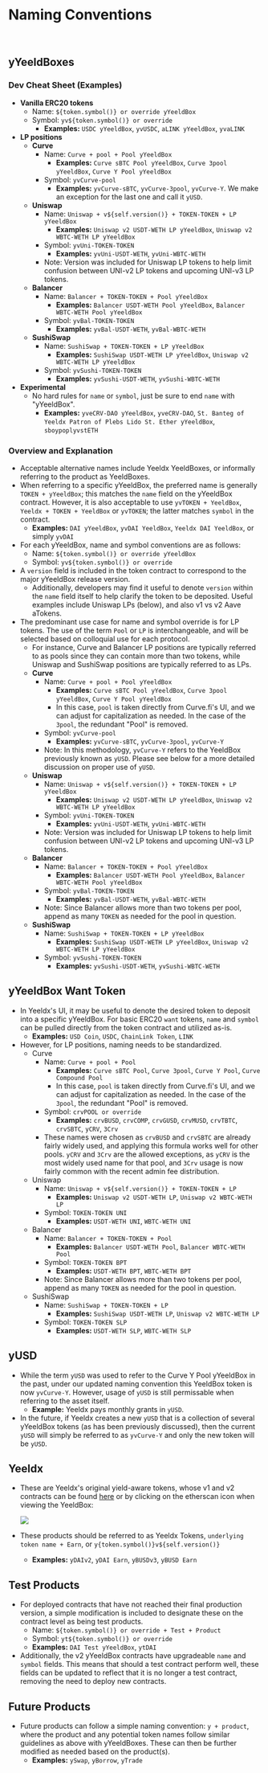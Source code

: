 # Naming Conventions

&nbsp;

## yYeeldBoxes

### Dev Cheat Sheet (Examples)

- **Vanilla ERC20 tokens**
  - Name: `${token.symbol()} or override yYeeldBox`
  - Symbol: `yv${token.symbol()} or override`
    - **Examples:** `USDC yYeeldBox`, `yvUSDC`, `aLINK yYeeldBox`, `yvaLINK`
- **LP positions**
  - **Curve**
    - Name: `Curve + pool + Pool yYeeldBox`
      - **Examples:** `Curve sBTC Pool yYeeldBox`, `Curve 3pool yYeeldBox`, `Curve Y Pool yYeeldBox`
    - Symbol: `yvCurve-pool`
      - **Examples:** `yvCurve-sBTC`, `yvCurve-3pool`, `yvCurve-Y`. We make an exception for the last one and call it `yUSD`.
  - **Uniswap**
    - Name: `Uniswap + v${self.version()} + TOKEN-TOKEN + LP yYeeldBox`
      - **Examples:** `Uniswap v2 USDT-WETH LP yYeeldBox`, `Uniswap v2 WBTC-WETH LP yYeeldBox`
    - Symbol: `yvUni-TOKEN-TOKEN`
      - **Examples:** `yvUni-USDT-WETH`, `yvUni-WBTC-WETH`
    - Note: Version was included for Uniswap LP tokens to help limit confusion between UNI-v2 LP tokens and upcoming UNI-v3 LP tokens.
  - **Balancer**
    - Name: `Balancer + TOKEN-TOKEN + Pool yYeeldBox`
      - **Examples:** `Balancer USDT-WETH Pool yYeeldBox`, `Balancer WBTC-WETH Pool yYeeldBox`
    - Symbol: `yvBal-TOKEN-TOKEN`
      - **Examples:** `yvBal-USDT-WETH`, `yvBal-WBTC-WETH`
  - **SushiSwap**
    - Name: `SushiSwap + TOKEN-TOKEN + LP yYeeldBox`
      - **Examples:** `SushiSwap USDT-WETH LP yYeeldBox`, `Uniswap v2 WBTC-WETH LP yYeeldBox`
    - Symbol: `yvSushi-TOKEN-TOKEN`
      - **Examples:** `yvSushi-USDT-WETH`, `yvSushi-WBTC-WETH`
- **Experimental**
  - No hard rules for `name` or `symbol`, just be sure to end `name` with "yYeeldBox".
    - **Examples:** `yveCRV-DAO yYeeldBox`, `yveCRV-DAO`, `St. Banteg of Yeeldx Patron of Plebs Lido St. Ether yYeeldBox`, `sboypoplyvstETH`

### Overview and Explanation

- Acceptable alternative names include Yeeldx YeeldBoxes, or informally referring to the product as YeeldBoxes.
- When referring to a specific yYeeldBox, the preferred name is generally `TOKEN + yYeeldBox`; this matches the `name` field on the yYeeldBox contract. However, it is also acceptable to use `yvTOKEN + YeeldBox`, `Yeeldx + TOKEN + YeeldBox` or `yvTOKEN`; the latter matches `symbol` in the contract.
  - **Examples:** `DAI yYeeldBox`, `yvDAI YeeldBox`, `Yeeldx DAI YeeldBox`, or simply `yvDAI`
- For each yYeeldBox, name and symbol conventions are as follows:
  - Name: `${token.symbol()} or override yYeeldBox`
  - Symbol: `yv${token.symbol()} or override`
- A `version` field is included in the token contract to correspond to the major yYeeldBox release version.
  - Additionally, developers may find it useful to denote `version` within the `name` field itself to help clarify the token to be deposited. Useful examples include Uniswap LPs (below), and also v1 vs v2 Aave aTokens.
- The predominant use case for name and symbol override is for LP tokens. The use of the term `Pool` or `LP` is interchangeable, and will be selected based on colloquial use for each protocol.
  - For instance, Curve and Balancer LP positions are typically referred to as pools since they can contain more than two tokens, while Uniswap and SushiSwap positions are typically referred to as LPs.
  - **Curve**
    - Name: `Curve + pool + Pool yYeeldBox`
      - **Examples:** `Curve sBTC Pool yYeeldBox`, `Curve 3pool yYeeldBox`, `Curve Y Pool yYeeldBox`
      - In this case, `pool` is taken directly from Curve.fi's UI, and we can adjust for capitalization as needed. In the case of the `3pool`, the redundant "Pool" is removed.
    - Symbol: `yvCurve-pool`
      - **Examples:** `yvCurve-sBTC`, `yvCurve-3pool`, `yvCurve-Y`
    - Note: In this methodology, `yvCurve-Y` refers to the YeeldBox previously known as `yUSD`. Please see below for a more detailed discussion on proper use of `yUSD`.
  - **Uniswap**
    - Name: `Uniswap + v${self.version()} + TOKEN-TOKEN + LP yYeeldBox`
      - **Examples:** `Uniswap v2 USDT-WETH LP yYeeldBox`, `Uniswap v2 WBTC-WETH LP yYeeldBox`
    - Symbol: `yvUni-TOKEN-TOKEN`
      - **Examples:** `yvUni-USDT-WETH`, `yvUni-WBTC-WETH`
    - Note: Version was included for Uniswap LP tokens to help limit confusion between UNI-v2 LP tokens and upcoming UNI-v3 LP tokens.
  - **Balancer**
    - Name: `Balancer + TOKEN-TOKEN + Pool yYeeldBox`
      - **Examples:** `Balancer USDT-WETH Pool yYeeldBox`, `Balancer WBTC-WETH Pool yYeeldBox`
    - Symbol: `yvBal-TOKEN-TOKEN`
      - **Examples:** `yvBal-USDT-WETH`, `yvBal-WBTC-WETH`
    - Note: Since Balancer allows more than two tokens per pool, append as many `TOKEN` as needed for the pool in question.
  - **SushiSwap**
    - Name: `SushiSwap + TOKEN-TOKEN + LP yYeeldBox`
      - **Examples:** `SushiSwap USDT-WETH LP yYeeldBox`, `Uniswap v2 WBTC-WETH LP yYeeldBox`
    - Symbol: `yvSushi-TOKEN-TOKEN`
      - **Examples:** `yvSushi-USDT-WETH`, `yvSushi-WBTC-WETH`

## yYeeldBox Want Token

- In Yeeldx's UI, it may be useful to denote the desired token to deposit into a specific yYeeldBox. For basic ERC20 `want` tokens, `name` and `symbol` can be pulled directly from the token contract and utilized as-is.
  - **Examples:** `USD Coin`, `USDC`, `ChainLink Token`, `LINK`
- However, for LP positions, naming needs to be standardized.
  - Curve
    - Name: `Curve + pool + Pool`
      - **Examples:** `Curve sBTC Pool`, `Curve 3pool`, `Curve Y Pool`, `Curve Compound Pool`
      - In this case, `pool` is taken directly from Curve.fi's UI, and we can adjust for capitalization as needed. In the case of the `3pool`, the redundant "Pool" is removed.
    - Symbol: `crvPOOL or override`
      - **Examples:** `crvBUSD`, `crvCOMP`, `crvGUSD`, `crvMUSD`, `crvTBTC`, `crvSBTC`, `yCRV`, `3Crv`
    - These names were chosen as `crvBUSD` and `crvSBTC` are already fairly widely used, and applying this formula works well for other pools. `yCRV` and `3Crv` are the allowed exceptions, as `yCRV` is the most widely used name for that pool, and `3Crv` usage is now fairly common with the recent admin fee distribution.
  - Uniswap
    - Name: `Uniswap + v${self.version()} + TOKEN-TOKEN + LP`
      - **Examples:** `Uniswap v2 USDT-WETH LP`, `Uniswap v2 WBTC-WETH LP`
    - Symbol: `TOKEN-TOKEN UNI`
      - **Examples:** `USDT-WETH UNI`, `WBTC-WETH UNI`
  - Balancer
    - Name: `Balancer + TOKEN-TOKEN + Pool`
      - **Examples:** `Balancer USDT-WETH Pool`, `Balancer WBTC-WETH Pool`
    - Symbol: `TOKEN-TOKEN BPT`
      - **Examples:** `USDT-WETH BPT`, `WBTC-WETH BPT`
    - Note: Since Balancer allows more than two tokens per pool, append as many `TOKEN` as needed for the pool in question.
  - SushiSwap
    - Name: `SushiSwap + TOKEN-TOKEN + LP`
      - **Examples:** `SushiSwap USDT-WETH LP`, `Uniswap v2 WBTC-WETH LP`
    - Symbol: `TOKEN-TOKEN SLP`
      - **Examples:** `USDT-WETH SLP`, `WBTC-WETH SLP`

## yUSD

- While the term `yUSD` was used to refer to the Curve Y Pool yYeeldBox in the past, under our updated naming convention this YeeldBox token is now `yvCurve-Y`. However, usage of `yUSD` is still permissable when referring to the asset itself.
  - **Example:** Yeeldx pays monthly grants in `yUSD`.
- In the future, if Yeeldx creates a new `yUSD` that is a collection of several yYeeldBox tokens (as has been previously discussed), then the current `yUSD` will simply be referred to as `yvCurve-Y` and only the new token will be `yUSD`.

## Yeeldx

- These are Yeeldx's original yield-aware tokens, whose v1 and v2 contracts can be found [here](https://docs.Yeeldx.finance/getting-started/products/yYeeldBoxes/YeeldBox-tokens#v2-yYeeldBox-tokens) or by clicking on the etherscan icon when viewing the YeeldBox:

  ![](https://i.imgur.com/FZ0BJjf.png)

- These products should be referred to as Yeeldx Tokens, `underlying token name + Earn`, or `y{token.symbol()}v${self.version()}`
  - **Examples:** `yDAIv2`, `yDAI Earn`, `yBUSDv3`, `yBUSD Earn`

## Test Products

- For deployed contracts that have not reached their final production version, a simple modification is included to designate these on the contract level as being test products.
  - Name: `${token.symbol()} or override + Test + Product`
  - Symbol: `yt${token.symbol()} or override`
  - **Examples:** `DAI Test yYeeldBox`, `ytDAI`
- Additionally, the v2 yYeeldBox contracts have upgradeable `name` and `symbol` fields. This means that should a test contract perform well, these fields can be updated to reflect that it is no longer a test contract, removing the need to deploy new contracts.

## Future Products

- Future products can follow a simple naming convention: `y + product`, where the product and any potential token names follow similar guidelines as above with yYeeldBoxes. These can then be further modified as needed based on the product\(s\).
  - **Examples:** `ySwap`, `yBorrow`, `yTrade`
